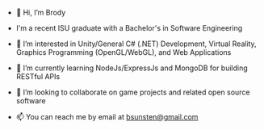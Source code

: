 - 👋 Hi, I’m Brody

- I'm a recent ISU graduate with a Bachelor's in Software Engineering

- 👀 I’m interested in Unity/General C# (.NET) Development, Virtual Reality, Graphics Programming (OpenGL/WebGL), and Web Applications

- 🌱 I’m currently learning NodeJs/ExpressJs and MongoDB for building RESTful APIs

- 💞️ I’m looking to collaborate on game projects and related open source software

- 📫 You can reach me by email at bsunsten@gmail.com

<!---
bsunsten/bsunsten is a ✨ special ✨ repository because its `README.md` (this file) appears on your GitHub profile.
You can click the Preview link to take a look at your changes.
--->
